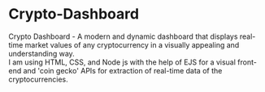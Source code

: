 # Crypto-Dashboard
Crypto Dashboard - A modern and dynamic dashboard that displays real-time market values of any cryptocurrency in a visually appealing and understanding way. <br>
I am using HTML, CSS, and Node js with the help of EJS for a visual front-end and 'coin gecko' APIs for extraction of real-time data of the cryptocurrencies.
